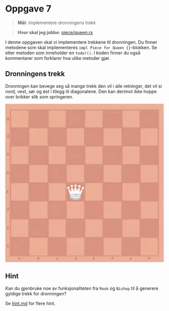 # Oppgave 7
> **Mål:** Implementere dronningens trekk

> **Hvor skal jeg jobbe:** [piece/queen.rs](piece/queen.rs)

I denne oppgaven skal vi implementere trekkene til dronningen. Du finner metodene som skal implementeres
`impl Piece for Queen {}`-blokken. Se etter metoden som inneholder en `todo!()`. I koden finner du også kommentarer
som forklarer hva ulike metoder gjør.

## Dronningens trekk
Dronningen kan bevege seg så mange trekk den vil i alle retninger, det vil si nord, vest, sør og
øst i tilegg til diagonalene. Den kan derimot ikke hoppe over brikker slik som springeren.

![Dronningtrekk](../../images/moves/queen.gif)

## Hint
Kan du gjenbruke noe av funksjonaliteten fra `Rook` og `Bishop` til å generere gyldige trekk for dronningen?

Se [hint.md](hint.md) for flere hint.